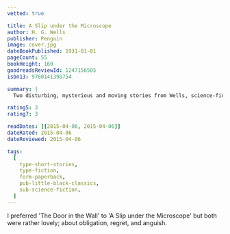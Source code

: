 ```yaml
---
vetted: true

title: A Slip under the Microscope
author: H. G. Wells
publisher: Penguin
image: cover.jpg
dateBookPublished: 1931-01-01
pageCount: 55
bookHeight: 160
goodreadsReviewId: 1247156505
isbn13: 9780141398754

summary: |
  Two disturbing, mysterious and moving stories from Wells, science-fiction pioneer.

rating5: 3
rating7: 3

readDates: [[2015-04-06, 2015-04-06]]
dateRated: 2015-04-06
dateReviewed: 2015-04-06

tags:
  [
    type-short-stories,
    type-fiction,
    form-paperback,
    pub-little-black-classics,
    sub-science-fiction,
  ]
---
```


I preferred 'The Door in the Wall' to 'A Slip under the Microscope' but both were rather lovely; about obligation, regret, and anguish.
